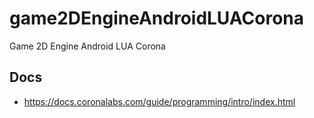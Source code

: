 # game2DEngineAndroidLUACorona
Game 2D  Engine Android  LUA Corona

##  Docs
- https://docs.coronalabs.com/guide/programming/intro/index.html


